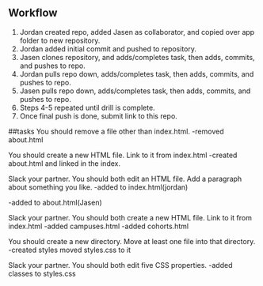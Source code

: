 ## Workflow

1. Jordan created repo, added Jasen as collaborator, and copied over app folder to new repository.
2. Jordan added initial commit and pushed to repository.
3. Jasen clones repository, and adds/completes task, then adds, commits, and pushes to repo.
4. Jordan pulls repo down, adds/completes task, then adds, commits, and pushes to repo.
5. Jasen pulls repo down, adds/completes task, then adds, commits, and pushes to repo.
6. Steps 4-5 repeated until drill is complete.
7. Once final push is done, submit link to this repo.

##tasks
You should remove a file other than index.html.
  -removed about.html

You should create a new HTML file. Link to it from index.html
  -created about.html and linked in the index.

Slack your partner. You should both edit an HTML file. Add a paragraph about something you like.
  -added to index.html(jordan)

  -added to about.html(Jasen)

Slack your partner. You should both create a new HTML file. Link to it from index.html
  -added campuses.html
  -added cohorts.html

You should create a new directory. Move at least one file into that directory.
  -created styles moved styles.css to it

Slack your partner. You should both edit five CSS properties.
  -added classes to styles.css  
